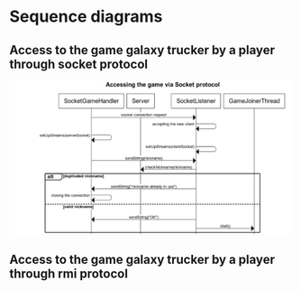 # Sequence diagrams

## Access to the game galaxy trucker by a player through socket protocol

![sequence diagram socket](images/socket.png)

## Access to the game galaxy trucker by a player through rmi protocol
